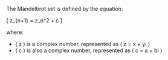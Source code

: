 The Mandelbrot set is defined by the equation:

\[ z_{n+1} = z_n^2 + c \]

where:
- \( z \) is a complex number, represented as \( z = x + yi \)
- \( c \) is also a complex number, represented as \( c = a + bi \)

